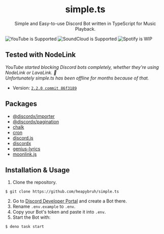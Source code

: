 <div align="center">
 <h1>simple.ts</h1>
 <p>Simple and Easy-to-use Discord Bot written in TypeScript for Music Playback.</p>
</div>

![YouTube is Supported](https://img.shields.io/badge/YouTube-Supported-Green?logo=youtube)
![SoundCloud is Supported](https://img.shields.io/badge/SoundCloud-Supported-Green?logo=soundcloud)
![Spotify is WIP](https://img.shields.io/badge/Spotify-Work%20In%20Progress-yellow?logo=spotify)

## Tested with NodeLink
*YouTube started blocking Discord bots completely, whether they're using NodeLink or LavaLink. 🥲*  
*Unfortunately simple.ts has been offline for months because of that.*
- Version: [`2.2.0 commit 86f3189`](https://github.com/PerformanC/NodeLink/commit/86f3189627dd63a66bae382d5453ae6c5f7730a1)

## Packages

- [@discordx/importer](https://www.npmjs.com/package/@discordx/importer)
- [@discordx/pagination](https://www.npmjs.com/package/@discordx/pagination)
- [chalk](https://www.npmjs.com/package/chalk)
- [cron](https://www.npmjs.com/package/cron)
- [discord.js](https://www.npmjs.com/package/discord.js)
- [discordx](https://www.npmjs.com/package/discordx)
- [genius-lyrics](https://www.npmjs.com/package/genius-lyrics)
- [moonlink.js](https://github.com/Ecliptia/moonlink.js)

## Installation & Usage

1. Clone the repository.

```
$ git clone https://github.com/heapybruh/simple.ts
```

2. Go to [Discord Developer Portal](https://discord.com/developers/applications/) and create a Bot there.
3. Rename `.env.example` to `.env`.
4. Copy your Bot's token and paste it into `.env`.
5. Start the Bot with:

```
$ deno task start
```
